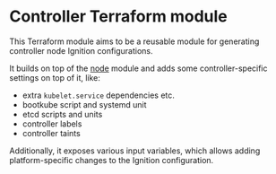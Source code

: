# Controller Terraform module

This Terraform module aims to be a reusable module for generating controller node Ignition
configurations.

It builds on top of the [node](../node) module and adds some controller-specific settings on top of it,
like:
- extra `kubelet.service` dependencies etc.
- bootkube script and systemd unit
- etcd scripts and units
- controller labels
- controller taints

Additionally, it exposes various input variables, which allows adding platform-specific changes to the
Ignition configuration.
